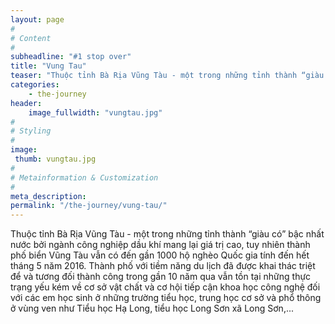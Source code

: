 ```yaml
---
layout: page
#
# Content
#
subheadline: "#1 stop over"
title: "Vung Tau"
teaser: "Thuộc tỉnh Bà Rịa Vũng Tàu - một trong những tỉnh thành “giàu có” bậc nhất nước bởi ngành công nghiệp dầu khí mang lại giá trị cao, tuy nhiên thành phố biển Vũng Tàu vẫn có đến gần 1000 hộ nghèo Quốc gia tính đến hết tháng 5 năm 2016."
categories: 
    - the-journey
header:
    image_fullwidth: "vungtau.jpg"
#
# Styling
#
image:
 thumb: vungtau.jpg
#
# Metainformation & Customization
#
meta_description:
permalink: "/the-journey/vung-tau/"
---
```


Thuộc tỉnh Bà Rịa Vũng Tàu - một trong những tỉnh thành “giàu có” bậc nhất nước bởi ngành công nghiệp dầu khí mang lại giá trị cao, tuy nhiên thành phố biển Vũng Tàu vẫn có đến gần 1000 hộ nghèo Quốc gia tính đến hết tháng 5 năm 2016. Thành phố với tiềm năng du lịch đã được khai thác triệt để và tương đối thành công trong gần 10 năm qua vẫn tồn tại những thực trạng yếu kém về cơ sở vật chất và cơ hội tiếp cận khoa học công nghệ đối với các em học sinh ở những trường tiểu học, trung học cơ sở và phổ thông ở vùng ven như Tiểu học Hạ Long, tiểu học Long Sơn xã Long Sơn,... 

